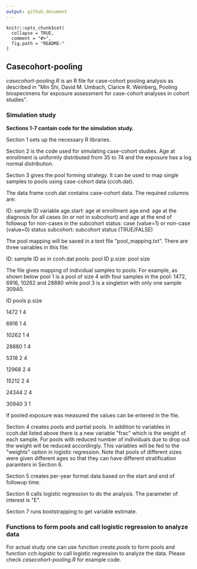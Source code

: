 ```yaml
---
output: github_document
---
```


<!-- README.md is generated from README.Rmd. Please edit that file -->

```{r, echo = FALSE}
knitr::opts_chunk$set(
  collapse = TRUE,
  comment = "#>",
  fig.path = "README-"
)
```


## Casecohort-pooling
  
*casecohort-pooling.R* is an R file for case-cohort pooling analysis as described in "Min Shi, David M. Umbach, Clarice R. Weinberg, Pooling biospecimens for exposure assessment for case-cohort analyses in cohort studies".

### Simulation study
**Sections 1-7 contain code for the simulation study.**

Section 1 sets up the necessary R libraries.

Section 2 is the code used for simulating case-cohort studies. Age at enrollment is uniformly distributed from 35 to 74 and the exposure has a log normal distribution.

Section 3 gives the pool forming strategy. It can be used to map single samples to pools using case-cohort data (ccoh.dat).

The data frame ccoh.dat contains case-cohort data. The required columns are:

ID:           sample ID variable
age.start:    age at enrollment
age.end:      age at the diagnosis for all cases (in or not in subcohort) and age at the end of followup for non-cases in the subcohort
status:       case (value=1) or non-case (value=0) status
subcohort:    subcohort status (TRUE/FALSE)        
 
The pool mapping will be saved in a text file "pool_mapping.txt". There are three vairables in this file:

ID:           sample ID as in ccoh.dat
pools:        pool ID 
p.size:       pool size

The file gives mapping of individual samples to pools. For example, as shown below pool 1 is a pool of size 4 with four samples in the pool: 1472, 6916, 10262 and 28880 while pool 3 is a singleton with only one sample 30940. 

   ID pools p.size
   
 1472     1      4
 
 6916     1      4
 
10262     1      4

28880     1      4

 5318     2      4
 
12968     2      4

15212     2      4

24344     2      4

30940     3      1

If pooled exposure was measured the values can be entered in the file.

Section 4 creates pools and partial pools. In addition to variables in ccoh.dat listed above there is a new variable "frac" which is the weight of each sample. For pools with reduced number of individuals due to drop out the weight will be reduced accordingly. This variables will be fed to the "weights" option in logistic regression. Note that pools of different sizes were given different ages so that they can have different stratification paramters in Section 6.

Section 5 creates per-year format data based on the start and end of followup time.

Section 6 calls logistic regression to do the analysis. The parameter of interest is "E".

Section 7 runs bootstrapping to get variable estimate.

### Functions to form pools and call logistic regression to analyze data
For actual study one can use function *create.pools* to form pools and function *cch.logistic* to call logistic regression to analyze the data. Please check *casecohort-pooling.R* for example code.
